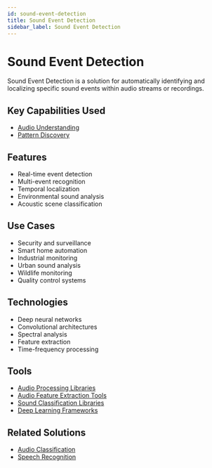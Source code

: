```yaml
---
id: sound-event-detection
title: Sound Event Detection
sidebar_label: Sound Event Detection
---
```


# Sound Event Detection

Sound Event Detection is a solution for automatically identifying and localizing specific sound events within audio streams or recordings.

## Key Capabilities Used

- [Audio Understanding](../capabilities/audio-understanding)
- [Pattern Discovery](../capabilities/pattern-discovery)

## Features

- Real-time event detection
- Multi-event recognition
- Temporal localization
- Environmental sound analysis
- Acoustic scene classification

## Use Cases

- Security and surveillance
- Smart home automation
- Industrial monitoring
- Urban sound analysis
- Wildlife monitoring
- Quality control systems

## Technologies

- Deep neural networks
- Convolutional architectures
- Spectral analysis
- Feature extraction
- Time-frequency processing

## Tools

- [Audio Processing Libraries](../tools/audio-processing-libraries)
- [Audio Feature Extraction Tools](../tools/audio-feature-extraction-tools)
- [Sound Classification Libraries](../tools/sound-classification-libraries)
- [Deep Learning Frameworks](../tools/deep-learning-frameworks)

## Related Solutions

- [Audio Classification](./audio-classification)
- [Speech Recognition](./speech-recognition) 